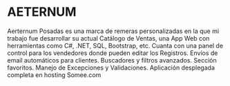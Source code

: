 # AETERNUM
Aerternum Posadas es una marca de remeras personalizadas en la que mi trabajo fue desarrollar su actual Catálogo de Ventas, una App Web con herramientas como C#, .NET, SQL, Bootstrap, etc.
Cuanta con una panel de control para los vendedores donde pueden editar los Registros.
Envíos de email automáticos para clientes.
Buscadores y filtros avanzados.
Sección favoritos.
Manejo de Excepciones y Validaciones.
Aplicación desplegada completa en hosting Somee.com
